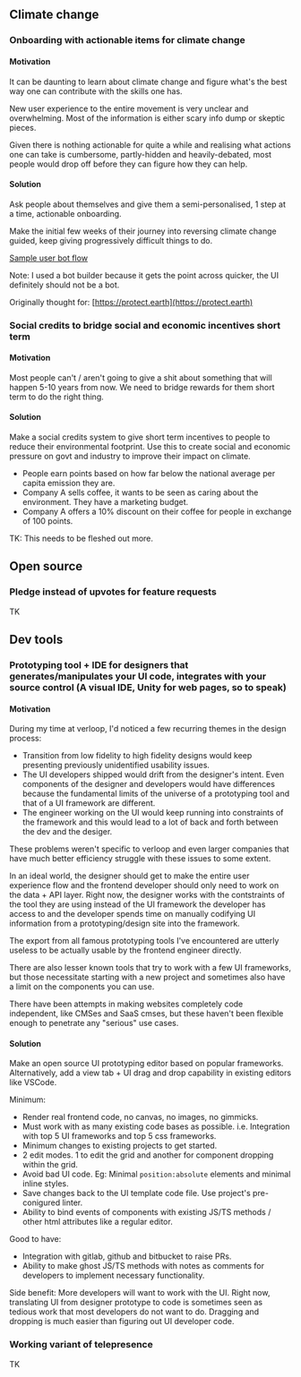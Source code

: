 ## Climate change

### Onboarding with actionable items for climate change

#### Motivation

It can be daunting to learn about climate change and figure what's the best way one can contribute with the skills one has.

New user experience to the entire movement is very unclear and overwhelming. Most of the information is either scary info dump or skeptic pieces. 

Given there is nothing actionable for quite a while and realising what actions one can take is cumbersome, partly-hidden and heavily-debated, most people would drop off before they can figure how they can help.

#### Solution

Ask people about themselves and give them a semi-personalised, 1 step at a time, actionable onboarding.

Make the initial few weeks of their journey into reversing climate change guided, keep giving progressively difficult things to do.

[Sample user bot flow](https://landbot.io/u/H-427314-S9BKE7V242FKEWXP/index.html)

Note: I used a bot builder because it gets the point across quicker, the UI definitely should not be a bot.

Originally thought for: [https://protect.earth](https://protect.earth)

### Social credits to bridge social and economic incentives short term

#### Motivation

Most people can't / aren't going to give a shit about something that will happen 5-10 years from now. We need to bridge rewards for them short term to do the right thing.

#### Solution

Make a social credits system to give short term incentives to people to reduce their environmental footprint.
Use this to create social and economic pressure on govt and industry to improve their impact on climate.

- People earn points based on how far below the national average per capita emission they are.
- Company A sells coffee, it wants to be seen as caring about the environment. They have a marketing budget.
- Company A offers a 10% discount on their coffee for people in exchange of 100 points.


TK: This needs to be fleshed out more.

## Open source

### Pledge instead of upvotes for feature requests
TK

## Dev tools

### Prototyping tool + IDE for designers that generates/manipulates your UI code, integrates with your source control (A visual IDE, Unity for web pages, so to speak)

#### Motivation

During my time at verloop, I'd noticed a few recurring themes in the design process:
- Transition from low fidelity to high fidelity designs would keep presenting previously unidentified usability issues.
- The UI developers shipped would drift from the designer's intent. Even components of the designer and developers would have differences because the fundamental limits of the universe of a prototyping tool and that of a UI framework are different.
- The engineer working on the UI would keep running into constraints of the framework and this would lead to a lot of back and forth between the dev and the desiger.

These problems weren't specific to verloop and even larger companies that have much better efficiency struggle with these issues to some extent.

In an ideal world, the designer should get to make the entire user experience flow and the frontend developer should only need to work on the data + API layer. Right now, the designer works with the contstraints of the tool they are using instead of the UI framework the developer has access to and the developer spends time on manually codifying UI information from a prototyping/design site into the framework.


The export from all famous prototyping tools I've encountered are utterly useless to be actually usable by the frontend engineer directly.

There are also lesser known tools that try to work with a few UI frameworks, but those necessitate starting with a new project and sometimes also have a limit on the components you can use.

There have been attempts in making websites completely code independent, like CMSes and SaaS cmses, but these haven't been flexible enough to penetrate any "serious" use cases.

#### Solution

Make an open source UI prototyping editor based on popular frameworks. Alternatively, add a view tab + UI drag and drop capability in existing editors like VSCode.

Minimum:
- Render real frontend code, no canvas, no images, no gimmicks.
- Must work with as many existing code bases as possible. i.e. Integration with top 5 UI frameworks and top 5 css frameworks.
- Minimum changes to existing projects to get started.
- 2 edit modes. 1 to edit the grid and another for component dropping within the grid.
- Avoid bad UI code. Eg: Minimal `position:absolute` elements and minimal inline styles.
- Save changes back to the UI template code file. Use project's pre-conigured linter.
- Ability to bind events of components with existing JS/TS methods / other html attributes like a regular editor.

Good to have:
- Integration with gitlab, github and bitbucket to raise PRs.
- Ability to make ghost JS/TS methods with notes as comments for developers to implement necessary functionality.

Side benefit: More developers will want to work with the UI. Right now, translating UI from designer prototype to code is sometimes seen as tedious work that most developers do not want to do. Dragging and dropping is much easier than figuring out UI developer code.


### Working variant of telepresence
TK
